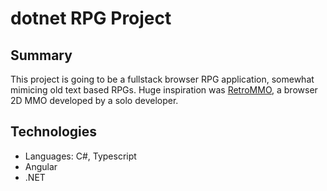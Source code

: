 # dotnet RPG Project

## Summary
This project is going to be a fullstack browser RPG application, somewhat mimicing old text based RPGs. Huge inspiration was [RetroMMO](https://retro-mmo.com/play), a browser 2D MMO developed by a solo developer.

## Technologies
* Languages: C#, Typescript
* Angular
* .NET
